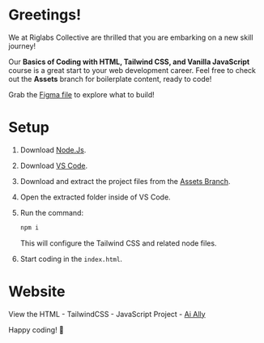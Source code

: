 # Greetings!

We at Riglabs Collective are thrilled that you are embarking on a new skill journey!

Our **Basics of Coding with HTML, Tailwind CSS, and Vanilla JavaScript** course is a great start to your web development career. Feel free to check out the **Assets** branch for boilerplate content, ready to code!

Grab the [Figma file](https://www.figma.com/community/file/1415677170384939370/ai-ally-html-css-js-web-development-practice-project) to explore what to build!

# Setup
1. Download [Node.Js](https://nodejs.org/en).
2. Download [VS Code](https://code.visualstudio.com/).
3. Download and extract the project files from the [Assets Branch](https://github.com/karthiriglabs/Basics-of-Coding-Html-TailwindCSS/tree/Assets).
4. Open the extracted folder inside of VS Code.
5. Run the command:

    ```bash
    npm i
    ```
   This will configure the Tailwind CSS and related node files.
6. Start coding in the `index.html`.

# Website
View the HTML - TailwindCSS - JavaScript Project - [Ai Ally](https://aially-demo-riglabs-collective.web.app/)

Happy coding! 🚀
